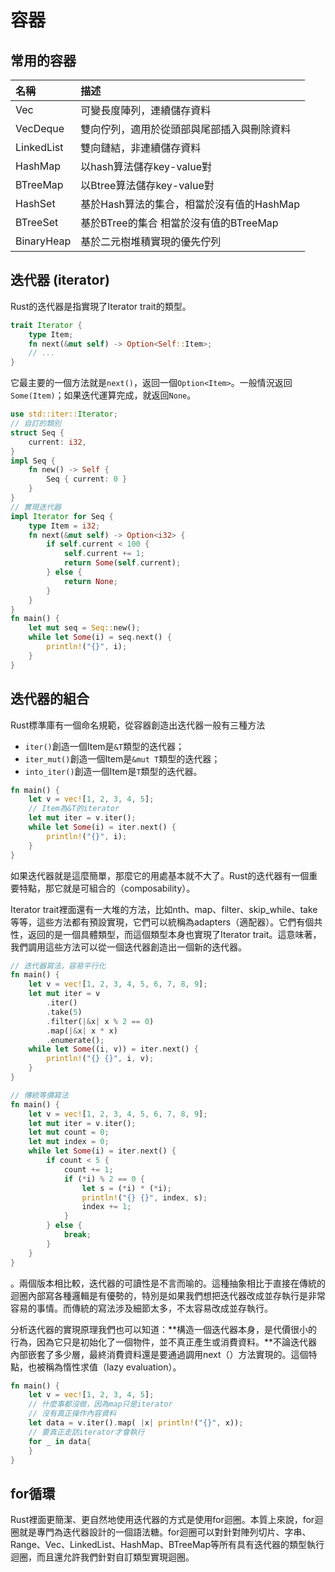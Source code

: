 # 容器

## 常用的容器

| 名稱 | 描述 |
| :--- | :--- |
| Vec | 可變長度陣列，連續儲存資料 |
| VecDeque | 雙向佇列，適用於從頭部與尾部插入與刪除資料 |
| LinkedList | 雙向鏈結，非連續儲存資料 |
| HashMap | 以hash算法儲存key-value對 |
| BTreeMap | 以Btree算法儲存key-value對 |
| HashSet | 基於Hash算法的集合，相當於沒有值的HashMap |
| BTreeSet | 基於BTree的集合 相當於沒有值的BTreeMap |
| BinaryHeap | 基於二元樹堆積實現的優先佇列 |

## 迭代器 \(iterator\)

Rust的迭代器是指實現了Iterator trait的類型。

```rust
trait Iterator {
    type Item;
    fn next(&mut self) -> Option<Self::Item>;
    // ...
}
```

它最主要的一個方法就是`next()`，返回一個`Option<Item>`。一般情況返回`Some(Item)`；如果迭代運算完成，就返回`None`。

```rust
use std::iter::Iterator;
// 自訂的類別
struct Seq {
    current: i32,
}
impl Seq {
    fn new() -> Self {
        Seq { current: 0 }
    }
}
// 實現迭代器
impl Iterator for Seq {
    type Item = i32;
    fn next(&mut self) -> Option<i32> {
        if self.current < 100 {
            self.current += 1;
            return Some(self.current);
        } else {
            return None;
        }
    }
}
fn main() {
    let mut seq = Seq::new();
    while let Some(i) = seq.next() {
        println!("{}", i);
    }
}
```

## 迭代器的組合

Rust標準庫有一個命名規範，從容器創造出迭代器一般有三種方法

* `iter()`創造一個Item是`&T`類型的迭代器；
* `iter_mut()`創造一個Item是`&mut T`類型的迭代器；
* `into_iter()`創造一個Item是`T`類型的迭代器。

```rust
fn main() {
    let v = vec![1, 2, 3, 4, 5];
    // Item為&T的iterator
    let mut iter = v.iter();
    while let Some(i) = iter.next() {
        println!("{}", i);
    }
}
```

如果迭代器就是這麼簡單，那麼它的用處基本就不大了。Rust的迭代器有一個重要特點，那它就是可組合的（composability）。

Iterator trait裡面還有一大堆的方法，比如nth、map、filter、skip\_while、take等等，這些方法都有預設實現，它們可以統稱為adapters（適配器）。它們有個共性，返回的是一個具體類型，而這個類型本身也實現了Iterator trait。這意味著，我們調用這些方法可以從一個迭代器創造出一個新的迭代器。

```rust
// 迭代器寫法，容易平行化
fn main() {
    let v = vec![1, 2, 3, 4, 5, 6, 7, 8, 9];
    let mut iter = v
        .iter()
        .take(5)
        .filter(|&x| x % 2 == 0)
        .map(|&x| x * x)
        .enumerate();
    while let Some((i, v)) = iter.next() {
        println!("{} {}", i, v);
    }
}

// 傳統等價寫法
fn main() {
    let v = vec![1, 2, 3, 4, 5, 6, 7, 8, 9];
    let mut iter = v.iter();
    let mut count = 0;
    let mut index = 0;
    while let Some(i) = iter.next() {
        if count < 5 {
            count += 1;
            if (*i) % 2 == 0 {
                let s = (*i) * (*i);
                println!("{} {}", index, s);
                index += 1;
            }
        } else {
            break;
        }
    }
}
```

。兩個版本相比較，迭代器的可讀性是不言而喻的。這種抽象相比于直接在傳統的迴圈內部寫各種邏輯是有優勢的，特別是如果我們想把迭代器改成並存執行是非常容易的事情。而傳統的寫法涉及細節太多，不太容易改成並存執行。

分析迭代器的實現原理我們也可以知道：**構造一個迭代器本身，是代價很小的行為，因為它只是初始化了一個物件，並不真正產生或消費資料。**不論迭代器內部嵌套了多少層，最終消費資料還是要通過調用next（）方法實現的。這個特點，也被稱為惰性求值（lazy evaluation）。

```rust
fn main() {
    let v = vec![1, 2, 3, 4, 5];
    // 什麼事都沒做，因為map只是iterator
    // 沒有真正操作內容資料
    let data = v.iter().map( |x| println!("{}", x));
    // 要真正走訪iterator才會執行
    for _ in data{
    }
}
```

## for循環

Rust裡面更簡潔、更自然地使用迭代器的方式是使用for迴圈。本質上來說，for迴圈就是專門為迭代器設計的一個語法糖。for迴圈可以對針對陣列切片、字串、Range、Vec、LinkedList、HashMap、BTreeMap等所有具有迭代器的類型執行迴圈，而且還允許我們針對自訂類型實現迴圈。



